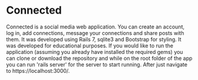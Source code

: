 # Connected

Connected is a social media web application. You can create an account, log in, add connections, message your connections and share posts with them. It was developed using Rails 7, sqlite3 and Bootstrap for styling.
It was developed for educational purposes.
If you would like to run the application (assuming you already have installed the required gems) you can clone or download the repository and while on the root folder of the app you can run 'rails server' for the server to start running. After just navigate to https://localhost:3000/.
